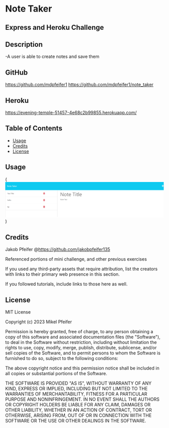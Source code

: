 # Note Taker

## Express and Heroku Challenge

## Description 

-A user is able to create notes and save them

 
## GitHub 
 https://github.com/mdpfeifer1
 https://github.com/mdpfeifer1/note_taker

## Heroku
https://evening-temple-51457-4e68c2b99855.herokuapp.com/

## Table of Contents 

- [Usage](#usage)
- [Credits](#credits)
- [License](#license)

## Usage

(![Project](./imgs/localhost_3001_notes.png))

## Credits
 
Jakob Pfeifer @https://github.com/jakobpfeifer135 

Referenced portions of mini challenge, and other previous exercises

If you used any third-party assets that require attribution, list the creators with links to their primary web presence in this section.

If you followed tutorials, include links to those here as well.

## License

MIT License

Copyright (c) 2023 Mikel Pfeifer

Permission is hereby granted, free of charge, to any person obtaining a copy
of this software and associated documentation files (the "Software"), to deal
in the Software without restriction, including without limitation the rights
to use, copy, modify, merge, publish, distribute, sublicense, and/or sell
copies of the Software, and to permit persons to whom the Software is
furnished to do so, subject to the following conditions:

The above copyright notice and this permission notice shall be included in all
copies or substantial portions of the Software.

THE SOFTWARE IS PROVIDED "AS IS", WITHOUT WARRANTY OF ANY KIND, EXPRESS OR
IMPLIED, INCLUDING BUT NOT LIMITED TO THE WARRANTIES OF MERCHANTABILITY,
FITNESS FOR A PARTICULAR PURPOSE AND NONINFRINGEMENT. IN NO EVENT SHALL THE
AUTHORS OR COPYRIGHT HOLDERS BE LIABLE FOR ANY CLAIM, DAMAGES OR OTHER
LIABILITY, WHETHER IN AN ACTION OF CONTRACT, TORT OR OTHERWISE, ARISING FROM,
OUT OF OR IN CONNECTION WITH THE SOFTWARE OR THE USE OR OTHER DEALINGS IN THE
SOFTWARE.
